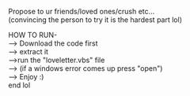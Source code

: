 Propose to ur friends/loved ones/crush etc... <br>
(convincing the person to try it is the hardest part lol) <br>

HOW TO RUN- <br>
      --> Download the code first <br>
      --> extract it <br>
      -->run the "loveletter.vbs" file <br>
      --> (if a windows error comes up  press "open") <br>
      --> Enjoy :) <br>
end lol
